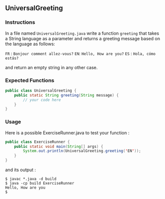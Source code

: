 ## UniversalGreeting

### Instructions

In a file named `UniversalGreeting.java` write a function `greeting` that takes a String language as a parameter and returns a greeting message based on the language as follows:

`FR` : `Bonjour comment allez-vous?`
`EN`: `Hello, How are you?`
`ES` : `Hola, cómo estás?`

and return an empty string in any other case.
### Expected Functions

```java
public class UniversalGreeting {
    public static String greeting(String message) {
        // your code here
    }
}
```

### Usage

Here is a possible ExerciseRunner.java to test your function :

```java
public class ExerciseRunner {
    public static void main(String[] args) {
        System.out.println(UniversalGreeting.greeting('EN'));
    }
}
```

and its output :

```shell
$ javac *.java -d build
$ java -cp build ExerciseRunner
Hello, How are you
$
```
